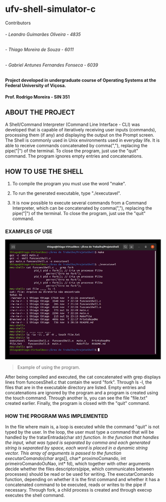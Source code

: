 # ufv-shell-simulator-c
Contributors
###### - Leandro Guimarães Oliveira - 4835
###### - Thiago Moreira de Souza - 6011
###### - Gabriel Antunes Fernandes Fonseca - 6039

#### Project developed in undergraduate course of Operating Systems at the Federal University of Viçosa.
#### Prof. Rodrigo Moreira - SIN 351

## ABOUT THE PROJECT
A Shell/Command Interpreter (Command Line Interface - CLI) was developed that is capable of iteratively receiving user inputs (commands), processing them (if any) and displaying the output on the Prompt screen. The Shell is commonly used in Unix environments used in everyday life. It is able to receive commands concatenated by comma(","), replacing the pipe("|") of the terminal. To close the program, just use the "quit" command. The program ignores empty entries and concatenations.

## HOW TO USE THE SHELL

1) To compile the program you must use the word "make".

2) To run the generated executable, type "./executavel".

3) It is now possible to execute several commands from a Command Interpreter, which can be concatenated by comma(","), replacing the pipe("|") of the terminal. To close the program, just use the "quit" command.


###  EXAMPLES OF USE

![Image showing the use of the program](https://github.com/the-thiago/UFV-ShellEmC/blob/master/PrintsReadMe/ExemplosDeUso.jpeg?raw=true)

> Example of using the program.

After being compiled and executed, the cat concatenated with grep displays lines from funcoesShell.c that contain the word "fork". Through ls -l, the files that are in the executable directory are listed. Empty entries and concatenations are ignored by the program and a program is created using the touch command. Through another ls, you can see the file "file.txt" created earlier. Finally, the program is closed with the "quit" command.

###  HOW THE PROGRAM WAS IMPLEMENTED
In the file where main is, a loop is executed while the command "quit" is not typed by the user. In the loop, the user must type a command that will be handled by the tratarEntrada(char *str) function.
In the function that handles the input, what was typed is separated by comma and each generated string is separated by space, each word is placed in a dynamic string vector. This array of arguments is passed to the function executarComando(char* args[], char* proximoComando, int primeiroComandoOuNao, int* fd), which together with other arguments decide whether the files descriptors(pipe, which communicates between processes) should be read or be used for writing. The executarComando function, depending on whether it is the first command and whether it has a concatenated command to be executed, reads or writes to the pipe if necessary. Through fork, a child process is created and through execvp executes the shell command.
